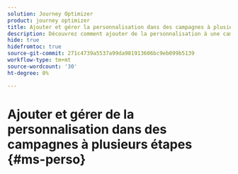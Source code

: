 ```yaml
---
solution: Journey Optimizer
product: journey optimizer
title: Ajouter et gérer la personnalisation dans des campagnes à plusieurs étapes avec Journey Optimizer
description: Découvrez comment ajouter de la personnalisation à une campagne à plusieurs étapes avec Adobe Journey Optimizer
hide: true
hidefromtoc: true
source-git-commit: 271c4739a5537a99da981913606bc9eb099b5139
workflow-type: tm+mt
source-wordcount: '30'
ht-degree: 0%

---
```


# Ajouter et gérer de la personnalisation dans des campagnes à plusieurs étapes {#ms-perso}


